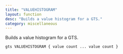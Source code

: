 ```yaml
---
title: "VALUEHISTOGRAM"
layout: function
desc: "Builds a value histogram for a GTS."
category: miscellaneous
---
```


Builds a value histogram for a GTS.

```
gts VALUEHISTOGRAM { value count ... value count }
```